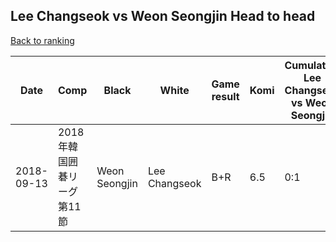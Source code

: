 ## Lee Changseok vs Weon Seongjin Head to head

[Back to ranking](../../index.md)




| **Date** | **Comp** | **Black** | **White** | **Game result** | **Komi** | **Cumulative Lee Changseok vs Weon Seongjin** | **Lee Changseok streak** | **Weon Seongjin streak** | 
| --- | --- | --- | --- | --- | --- | --- | --- | --- |
| 2018-09-13 | 2018年韓国囲碁リーグ第11節 | Weon Seongjin | Lee Changseok | B+R | 6.5 | 0:1 | 0 | 1 |





